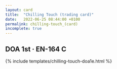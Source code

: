 ```yaml
---
layout: card
title:  "Chilling Touch (trading card)"
date:   2022-06-25 08:44:00 +0100
permalink: chilling-touch_(card)
incomplete: true
---
```


## DOA 1st &middot; EN-164 C

{% include templates/chilling-touch-doa1e.html %}
